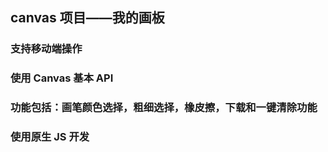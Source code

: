 ## canvas 项目——我的画板

### 支持移动端操作

### 使用 Canvas 基本 API

### 功能包括：画笔颜色选择，粗细选择，橡皮擦，下载和一键清除功能

### 使用原生 JS 开发
